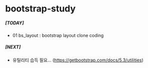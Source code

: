 # bootstrap-study

##### [TODAY]
- 01 bs_layout : bootstrap layout clone coding

##### [NEXT]
- 유틸리티 습득 필요... (https://getbootstrap.com/docs/5.3/utilities)
